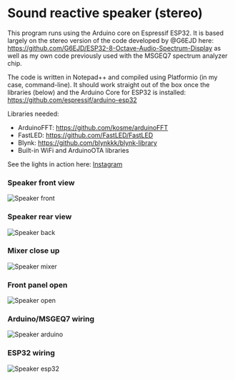 # Sound reactive speaker (stereo)

This program runs using the Arduino core on Espressif ESP32. It is based largely on the stereo version of the code developed by @G6EJD here: https://github.com/G6EJD/ESP32-8-Octave-Audio-Spectrum-Display as well as my own code previously used with the MSGEQ7 spectrum analyzer chip.

The code is written in Notepad++ and compiled using Platformio (in my case, command-line). It should work straight out of the box once the libraries (below) and the Arduino Core for ESP32 is installed: https://github.com/espressif/arduino-esp32

Libraries needed:

- ArduinoFFT: https://github.com/kosme/arduinoFFT
- FastLED: https://github.com/FastLED/FastLED
- Blynk: https://github.com/blynkkk/blynk-library
- Built-in WiFi and ArduinoOTA libraries

See the lights in action here: [Instagram](https://www.instagram.com/p/BfJb-3ajXb_/)

### Speaker front view
![Speaker front](./img/speaker_front.jpg)

### Speaker rear view
![Speaker back](./img/speaker_back.jpg)

### Mixer close up
![Speaker mixer](./img/speaker_mixer.jpg)

### Front panel open
![Speaker open](./img/speaker_inside.jpg)

### Arduino/MSGEQ7 wiring
![Speaker arduino](./img/speaker_arduino.jpg)

### ESP32 wiring
![Speaker esp32](./img/speaker_front.jpg)
